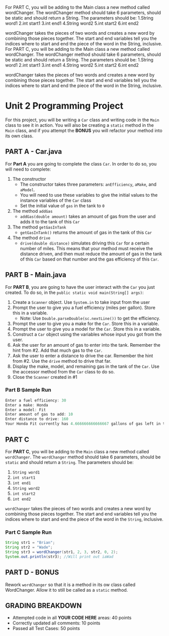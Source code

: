 For PART C, you will be adding to the Main class a new method called wordChanger. The wordChanger method should take 6 parameters, should be static and should return a String. The parameters should be:
1.String word1
2.int start1
3.int end1
4.String word2
5.int start2
6.int end2

wordChanger takes the pieces of two words and creates a new word by combining those pieces together. The start and end variables tell you the indices where to start and end the piece of the word in the String, inclusive.
For PART C, you will be adding to the Main class a new method called wordChanger. The wordChanger method should take 6 parameters, should be static and should return a String. The parameters should be:
1.String word1
2.int start1
3.int end1
4.String word2
5.int start2
6.int end2

wordChanger takes the pieces of two words and creates a new word by combining those pieces together. The start and end variables tell you the indices where to start and end the piece of the word in the String, inclusive.
# Unit 2 Programming Project

For this project, you will be writing a `Car` class and writing code in the `Main` class to see it in action. You will also be creating a `static` method in the `Main` class, and if you attempt the **BONUS** you will refactor your method into its own class.

## PART A - Car.java

For **Part A** you are going to complete the class `Car`. In order to do so, you will need to complete:

1. The constructor
   - The constructor takes three parameters: `anEfficiency`, `aMake`, and `aModel`.
   - You will need to use these variables to give the initial values to the instance variables of the `Car` class
   - Set the initial value of `gas` in the tank to `0`
2. The method `addGas`
   - `addGas(double amount)` takes an amount of gas from the user and adds it to the tank of this `Car`
3. The method `getGasInTank`
   - `getGasInTank()` returns the amount of gas in the tank of this `Car`
4. The method `drive`
   - `drive(double distance)` simulates driving this `Car` for a certain number of miles. This means that your method must receive the distance driven, and then must reduce the amount of gas in the tank of this `Car` based on that number and the gas efficiency of this `Car`.

## PART B - Main.java

For **PART B**, you are going to have the user interact with the `Car` you just created. To do so, in the `public static void main(String[] args)`:

1. Create a `Scanner` object. Use `System.in` to take input from the user
2. Prompt the user to give you a fuel efficiency (miles per gallon). Store this in a variable.
   - Note: Use `Double.parseDouble(sc.nextLine())` to get the efficiency.
3. Prompt the user to give you a make for the `Car`. Store this in a variable.
4. Prompt the user to give you a model for the `Car`. Store this in a variable.
5. Construct a `Car` object using the variables whose input you got from the user.
6. Ask the user for an amount of gas to enter into the tank. Remember the hint from #2. Add that much gas to the `Car`.
7. Ask the user to enter a distance to drive the car. Remember the hint from #2. Use the `drive` method to drive that far.
8. Display the make, model, and remaining gas in the tank of the `Car`. Use the accessor method from the `Car` class to do so.
9. Close the `Scanner` created in #1

### Part B Sample Run

```java
Enter a fuel efficiency: 30
Enter a make: Honda
Enter a model: Fit
Enter amount of gas to add: 10
Enter distance to drive: 160
Your Honda Fit currently has 4.666666666666667 gallons of gas left in the tank
```

## PART C

For **PART C**, you will be adding to the `Main` class a new method called `wordChanger`. The `wordChanger` method should take 6 parameters, should be `static` and should return a `String`. The parameters should be:

1. `String word1`
2. `int start1`
3. `int end1`
4. `String word2`
5. `int start2`
6. `int end2`

`wordChanger` takes the pieces of two words and creates a new word by combining those pieces together. The start and end variables tell you the indices where to start and end the piece of the word in the `String`, inclusive.

### Part C Sample Run

```java
String str1 = "Brian";
String str2 = "Wade";
String str3 = wordChanger(str1, 2, 3, str2, 0, 2);
System.out.println(str3); //Will print out iaWad
```

## PART D - BONUS

Rework `wordChanger` so that it is a method in its ow class called WordChanger. Allow it to still be called as a `static` method.

## GRADING BREAKDOWN

- Attempted code in all **YOUR CODE HERE** areas: 40 points
- Correctly updated all comments: 10 points
- Passed all Test Cases: 50 points
